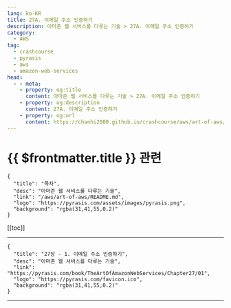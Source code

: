 ```yaml
---
lang: ko-KR
title: 27A. 이메일 주소 인증하기
description: 아마존 웹 서비스를 다루는 기술 > 27A. 이메일 주소 인증하기
category:
  - AWS
tag: 
  - crashcourse
  - pyrasis
  - aws 
  - amazon-web-services
head:
  - - meta:
    - property: og:title
      content: 아마존 웹 서비스를 다루는 기술 > 27A. 이메일 주소 인증하기
    - property: og:description
      content: 27A. 이메일 주소 인증하기
    - property: og:url
      content: https://chanhi2000.github.io/crashcourse/aws/art-of-aws/27A.html
---
```


# {{ $frontmatter.title }} 관련

```component VPCard
{
  "title": "목차",
  "desc": "아마존 웹 서비스를 다루는 기술",
  "link": "/aws/art-of-aws/README.md",
  "logo": "https://pyrasis.com/assets/images/pyrasis.png",
  "background": "rgba(31,41,55,0.2)"
}
```

[[toc]]

---

```component VPCard
{
  "title": "27장 - 1. 이메일 주소 인증하기",
  "desc": "아마존 웹 서비스를 다루는 기술",
  "link": "https://pyrasis.com/book/TheArtOfAmazonWebServices/Chapter27/01",
  "logo": "https://pyrasis.com/favicon.ico",
  "background": "rgba(31,41,55,0.2)"
}
```

<!-- TODO: 작성 -->

---
